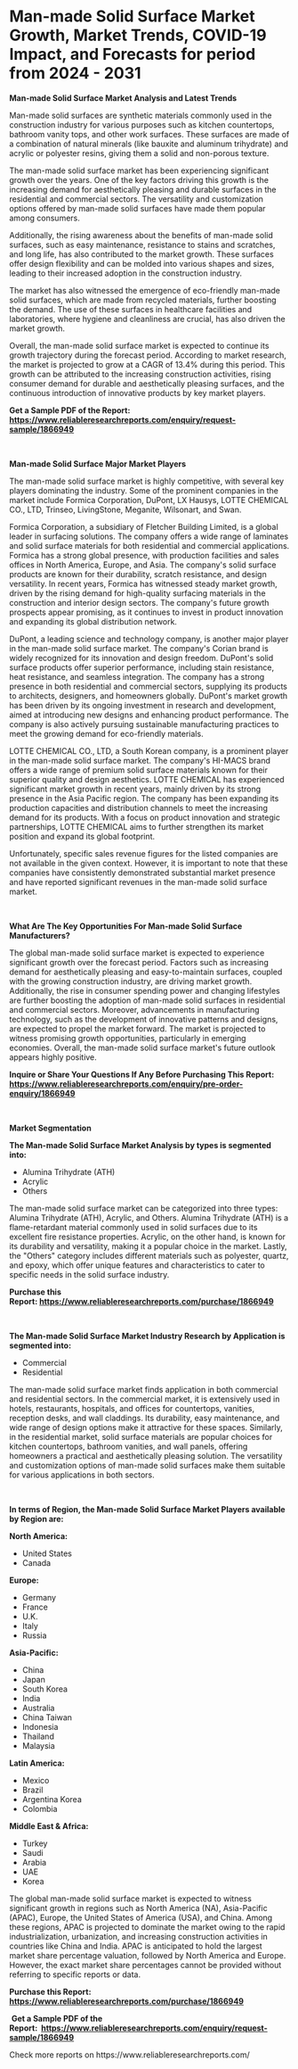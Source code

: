 <p><h1>Man-made Solid Surface Market Growth, Market Trends, COVID-19 Impact, and Forecasts for period from 2024 - 2031</h1></p><p><strong>Man-made Solid Surface Market Analysis and Latest Trends</strong></p>
<p><p>Man-made solid surfaces are synthetic materials commonly used in the construction industry for various purposes such as kitchen countertops, bathroom vanity tops, and other work surfaces. These surfaces are made of a combination of natural minerals (like bauxite and aluminum trihydrate) and acrylic or polyester resins, giving them a solid and non-porous texture.</p><p>The man-made solid surface market has been experiencing significant growth over the years. One of the key factors driving this growth is the increasing demand for aesthetically pleasing and durable surfaces in the residential and commercial sectors. The versatility and customization options offered by man-made solid surfaces have made them popular among consumers.</p><p>Additionally, the rising awareness about the benefits of man-made solid surfaces, such as easy maintenance, resistance to stains and scratches, and long life, has also contributed to the market growth. These surfaces offer design flexibility and can be molded into various shapes and sizes, leading to their increased adoption in the construction industry.</p><p>The market has also witnessed the emergence of eco-friendly man-made solid surfaces, which are made from recycled materials, further boosting the demand. The use of these surfaces in healthcare facilities and laboratories, where hygiene and cleanliness are crucial, has also driven the market growth.</p><p>Overall, the man-made solid surface market is expected to continue its growth trajectory during the forecast period. According to market research, the market is projected to grow at a CAGR of 13.4% during this period. This growth can be attributed to the increasing construction activities, rising consumer demand for durable and aesthetically pleasing surfaces, and the continuous introduction of innovative products by key market players.</p></p>
<p><strong>Get a Sample PDF of the Report:&nbsp; <a href="https://www.reliableresearchreports.com/enquiry/request-sample/1866949">https://www.reliableresearchreports.com/enquiry/request-sample/1866949</a></strong></p>
<p>&nbsp;</p>
<p><strong>Man-made Solid Surface Major Market Players</strong></p>
<p><p>The man-made solid surface market is highly competitive, with several key players dominating the industry. Some of the prominent companies in the market include Formica Corporation, DuPont, LX Hausys, LOTTE CHEMICAL CO., LTD, Trinseo, LivingStone, Meganite, Wilsonart, and Swan.</p><p>Formica Corporation, a subsidiary of Fletcher Building Limited, is a global leader in surfacing solutions. The company offers a wide range of laminates and solid surface materials for both residential and commercial applications. Formica has a strong global presence, with production facilities and sales offices in North America, Europe, and Asia. The company's solid surface products are known for their durability, scratch resistance, and design versatility. In recent years, Formica has witnessed steady market growth, driven by the rising demand for high-quality surfacing materials in the construction and interior design sectors. The company's future growth prospects appear promising, as it continues to invest in product innovation and expanding its global distribution network.</p><p>DuPont, a leading science and technology company, is another major player in the man-made solid surface market. The company's Corian brand is widely recognized for its innovation and design freedom. DuPont's solid surface products offer superior performance, including stain resistance, heat resistance, and seamless integration. The company has a strong presence in both residential and commercial sectors, supplying its products to architects, designers, and homeowners globally. DuPont's market growth has been driven by its ongoing investment in research and development, aimed at introducing new designs and enhancing product performance. The company is also actively pursuing sustainable manufacturing practices to meet the growing demand for eco-friendly materials.</p><p>LOTTE CHEMICAL CO., LTD, a South Korean company, is a prominent player in the man-made solid surface market. The company's HI-MACS brand offers a wide range of premium solid surface materials known for their superior quality and design aesthetics. LOTTE CHEMICAL has experienced significant market growth in recent years, mainly driven by its strong presence in the Asia Pacific region. The company has been expanding its production capacities and distribution channels to meet the increasing demand for its products. With a focus on product innovation and strategic partnerships, LOTTE CHEMICAL aims to further strengthen its market position and expand its global footprint.</p><p>Unfortunately, specific sales revenue figures for the listed companies are not available in the given context. However, it is important to note that these companies have consistently demonstrated substantial market presence and have reported significant revenues in the man-made solid surface market.</p></p>
<p>&nbsp;</p>
<p><strong>What Are The Key Opportunities For Man-made Solid Surface Manufacturers?</strong></p>
<p><p>The global man-made solid surface market is expected to experience significant growth over the forecast period. Factors such as increasing demand for aesthetically pleasing and easy-to-maintain surfaces, coupled with the growing construction industry, are driving market growth. Additionally, the rise in consumer spending power and changing lifestyles are further boosting the adoption of man-made solid surfaces in residential and commercial sectors. Moreover, advancements in manufacturing technology, such as the development of innovative patterns and designs, are expected to propel the market forward. The market is projected to witness promising growth opportunities, particularly in emerging economies. Overall, the man-made solid surface market's future outlook appears highly positive.</p></p>
<p><strong>Inquire or Share Your Questions If Any Before Purchasing This Report: <a href="https://www.reliableresearchreports.com/enquiry/pre-order-enquiry/1866949">https://www.reliableresearchreports.com/enquiry/pre-order-enquiry/1866949</a></strong></p>
<p>&nbsp;</p>
<p><strong>Market Segmentation</strong></p>
<p><strong>The Man-made Solid Surface Market Analysis by types is segmented into:</strong></p>
<p><ul><li>Alumina Trihydrate (ATH)</li><li>Acrylic</li><li>Others</li></ul></p>
<p><p>The man-made solid surface market can be categorized into three types: Alumina Trihydrate (ATH), Acrylic, and Others. Alumina Trihydrate (ATH) is a flame-retardant material commonly used in solid surfaces due to its excellent fire resistance properties. Acrylic, on the other hand, is known for its durability and versatility, making it a popular choice in the market. Lastly, the "Others" category includes different materials such as polyester, quartz, and epoxy, which offer unique features and characteristics to cater to specific needs in the solid surface industry.</p></p>
<p><strong>Purchase this Report:&nbsp;<a href="https://www.reliableresearchreports.com/purchase/1866949">https://www.reliableresearchreports.com/purchase/1866949</a></strong></p>
<p>&nbsp;</p>
<p><strong>The Man-made Solid Surface Market Industry Research by Application is segmented into:</strong></p>
<p><ul><li>Commercial</li><li>Residential</li></ul></p>
<p><p>The man-made solid surface market finds application in both commercial and residential sectors. In the commercial market, it is extensively used in hotels, restaurants, hospitals, and offices for countertops, vanities, reception desks, and wall claddings. Its durability, easy maintenance, and wide range of design options make it attractive for these spaces. Similarly, in the residential market, solid surface materials are popular choices for kitchen countertops, bathroom vanities, and wall panels, offering homeowners a practical and aesthetically pleasing solution. The versatility and customization options of man-made solid surfaces make them suitable for various applications in both sectors.</p></p>
<p>&nbsp;</p>
<p><strong>In terms of Region, the Man-made Solid Surface Market Players available by Region are:</strong></p>
<p>
    <p> <strong> North America: </strong>
        <ul>
            <li>United States</li>
            <li>Canada</li>
        </ul>
        </p> 
    <p> <strong> Europe: </strong>
        <ul>
            <li>Germany</li>
            <li>France</li>
            <li>U.K.</li>
            <li>Italy</li>
            <li>Russia</li>
        </ul>
        </p> 
    <p> <strong> Asia-Pacific: </strong>
        <ul>
            <li>China</li>
            <li>Japan</li>
            <li>South Korea</li>
            <li>India</li>
            <li>Australia</li>
            <li>China Taiwan</li>
            <li>Indonesia</li>
            <li>Thailand</li>
            <li>Malaysia</li>
        </ul>
        </p> 
    <p> <strong> Latin America: </strong>
        <ul>
            <li>Mexico</li>
            <li>Brazil</li>
            <li>Argentina Korea</li>
            <li>Colombia</li>
        </ul>
        </p> 
    <p> <strong> Middle East & Africa: </strong>
        <ul>
            <li>Turkey</li>
            <li>Saudi</li>
            <li>Arabia</li>
            <li>UAE</li>
            <li>Korea</li>
        </ul>
    </p>
    </p>
<p><p>The global man-made solid surface market is expected to witness significant growth in regions such as North America (NA), Asia-Pacific (APAC), Europe, the United States of America (USA), and China. Among these regions, APAC is projected to dominate the market owing to the rapid industrialization, urbanization, and increasing construction activities in countries like China and India. APAC is anticipated to hold the largest market share percentage valuation, followed by North America and Europe. However, the exact market share percentages cannot be provided without referring to specific reports or data.</p></p>
<p><strong>Purchase this Report: <a href="https://www.reliableresearchreports.com/purchase/1866949">https://www.reliableresearchreports.com/purchase/1866949</a></strong></p>
<p>&nbsp;<strong>Get a Sample PDF of the Report:&nbsp;&nbsp;<a href="https://www.reliableresearchreports.com/enquiry/request-sample/1866949">https://www.reliableresearchreports.com/enquiry/request-sample/1866949</a></strong></p>
<p><strong></strong></p>
<p>Check more reports on https://www.reliableresearchreports.com/</p>